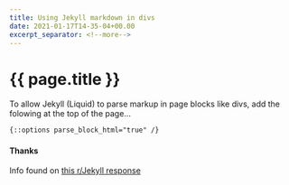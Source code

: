 ```yaml
---
title: Using Jekyll markdown in divs
date: 2021-01-17T14-35-04+00.00
excerpt_separator: <!--more-->
---
```

# {{ page.title }}

To allow Jekyll (Liquid) to parse markup in page blocks like divs, add the folowing at the top of the page...
<!--more-->
```markdown
{::options parse_block_html="true" /}
```

#### Thanks

Info found on [this r/Jekyll response](https://www.reddit.com/r/Jekyll/comments/31rg4g/using_markdown_in_divs/cq4asit)
